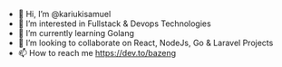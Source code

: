 - 👋 Hi, I’m @kariukisamuel
- 👀 I’m interested in Fullstack & Devops Technologies
- 🌱 I’m currently learning Golang
- 💞️ I’m looking to collaborate on React, NodeJs, Go & Laravel Projects
- 📫 How to reach me https://dev.to/bazeng

<!---
kariukisamuel/kariukisamuel is a ✨ special ✨ repository because its `README.md` (this file) appears on your GitHub profile.
You can click the Preview link to take a look at your changes.
--->
